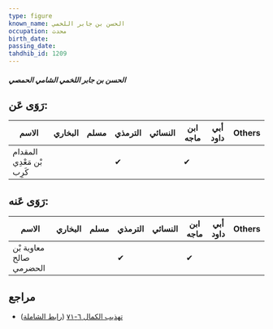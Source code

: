 ```yaml
---
type: figure
known_name: الحسن بن جابر اللخمي
occupation: محدث
birth_date:
passing_date:
tahdhib_id: 1209
---
```

##### الحسن بن جابر اللخمي الشامي الحمصي

## رَوَى عَن:
| الاسم                     | البخاري | مسلم | الترمذي | النسائي | ابن ماجه | أبي داود | Others |
| ------------------------- | ------- | ---- | ------- | ------- | -------- | -------- | ------ |
| المقدام بْن مَعْدِي كَرِب |         |      | ✔       |         | ✔        |          |        |
## رَوَى عَنه:
| الاسم                   | البخاري | مسلم | الترمذي | النسائي | ابن ماجه | أبي داود | Others |
| ----------------------- | ------- | ---- | ------- | ------- | -------- | -------- | ------ |
| معاوية بْن صالح الحضرمي |         |      | ✔       |         | ✔        |          |        |
## مراجع
- [تهذيب الكمال ٦-٧١](obsidian://open?vault=Tahdhib-al-Kamal&file=Figures/١٢٠٩-الحسن%20بن%20جابر%20اللخمي%20الشامي%20الحمصي) ([رابط الشاملة](https://shamela.ws/book/3722/2735))